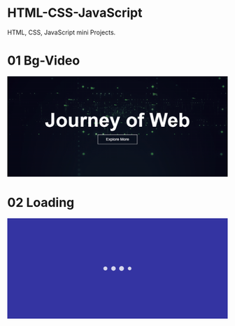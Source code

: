 # HTML-CSS-JavaScript
HTML, CSS, JavaScript mini Projects.

# 01 Bg-Video
<img src="https://github.com/BhalliBhai/HTML-CSS-JavaScript/blob/main/SnapShots/01-bg-video.png" alt="01">

# 02 Loading
<img src="https://github.com/BhalliBhai/HTML-CSS-JavaScript/blob/main/SnapShots/02-Loading.png" alt="01">

